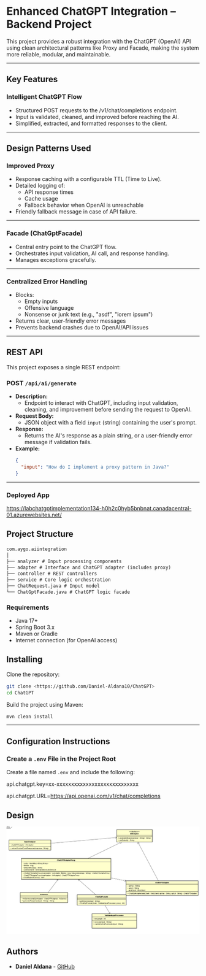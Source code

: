 # Enhanced ChatGPT Integration – Backend Project

This project provides a robust integration with the ChatGPT (OpenAI) API using clean architectural patterns like Proxy and Facade, making the system more reliable, modular, and maintainable.

---

##  Key Features

###  Intelligent ChatGPT Flow

- Structured POST requests to the /v1/chat/completions endpoint.
- Input is validated, cleaned, and improved before reaching the AI.
- Simplified, extracted, and formatted responses to the client.

---

## Design Patterns Used

### Improved Proxy

- Response caching with a configurable TTL (Time to Live).
- Detailed logging of:
  - API response times
  - Cache usage
  - Fallback behavior when OpenAI is unreachable
- Friendly fallback message in case of API failure.

---

###  Facade (ChatGptFacade)

- Central entry point to the ChatGPT flow.
- Orchestrates input validation, AI call, and response handling.
- Manages exceptions gracefully.

---

###  Centralized Error Handling

- Blocks:
  - Empty inputs
  - Offensive language
  - Nonsense or junk text (e.g., "asdf", "lorem ipsum")
- Returns clear, user-friendly error messages
- Prevents backend crashes due to OpenAI/API issues

---

## REST API

This project exposes a single REST endpoint:

### POST `/api/ai/generate`

- **Description:**
  - Endpoint to interact with ChatGPT, including input validation, cleaning, and improvement before sending the request to OpenAI.
- **Request Body:**
  - JSON object with a field `input` (string) containing the user's prompt.
- **Response:**
  - Returns the AI's response as a plain string, or a user-friendly error message if validation fails.
- **Example:**
  ```json
  {
    "input": "How do I implement a proxy pattern in Java?"
  }
  ```

---
### Deployed App
https://labchatgptimplementation134-h0h2c0hyb5bnbnat.canadacentral-01.azurewebsites.net/
##  Project Structure
```
com.aygo.aiintegration
│
├── analyzer # Input processing components
├── adapter # Interface and ChatGPT adapter (includes proxy)
├── controller # REST controllers
├── service # Core logic orchestration
├── ChatRequest.java # Input model
└── ChatGptFacade.java # ChatGPT logic facade
```
### Requirements
- Java 17+
- Spring Boot 3.x
- Maven or Gradle
- Internet connection (for OpenAI access)

## Installing
Clone the repository:
```sh
git clone <https://github.com/Daniel-Aldana10/ChatGPT>
cd ChatGPT
```
Build the project using Maven:
```sh
mvn clean install
```
---

## Configuration Instructions

### Create a `.env` File in the Project Root

Create a file named `.env` and include the following:

api.chatgpt.key=xx-xxxxxxxxxxxxxxxxxxxxxxxxxxxx

api.chatgpt.URL=https://api.openai.com/v1/chat/completions

## Design 

![diseño](assets/Diagrama.png)

## Authors
* **Daniel Aldana** - [GitHub](https://github.com/Daniel-Aldana10)


